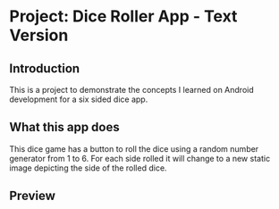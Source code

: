 Project: Dice Roller App - Text Version
==================================


Introduction
------------

This is a project to demonstrate the concepts I learned on Android development for a six sided dice app.

What this app does
--------------
This dice game has a button to roll the dice using a random number generator from 1 to 6. For each side rolled it will change to a new static image depicting the side of the rolled dice.

Preview
--------------
